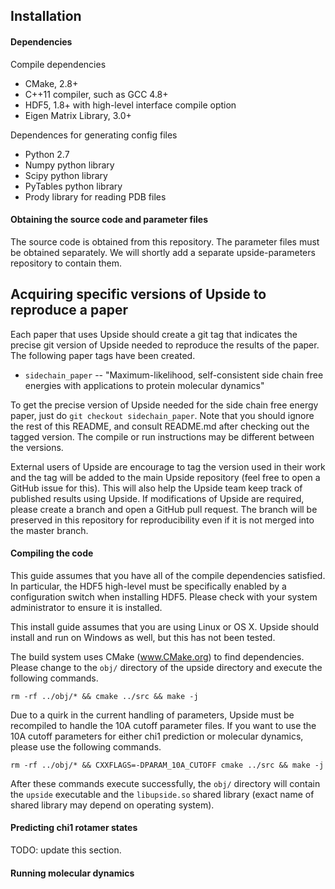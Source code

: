 ## Installation

#### Dependencies

Compile dependencies

  * CMake, 2.8+
  * C++11 compiler, such as GCC 4.8+
  * HDF5, 1.8+ with high-level interface compile option
  * Eigen Matrix Library, 3.0+

Dependences for generating config files

  * Python 2.7
  * Numpy python library
  * Scipy python library
  * PyTables python library
  * Prody library for reading PDB files

#### Obtaining the source code and parameter files

The source code is obtained from this repository.  The parameter files must
be obtained separately.  We will shortly add a separate upside-parameters repository
to contain them.

## Acquiring specific versions of Upside to reproduce a paper

Each paper that uses Upside should create a git tag that indicates the precise
git version of Upside needed to reproduce the results of the paper.  The
following paper tags have been created.

  * `sidechain_paper` -- "Maximum-likelihood, self-consistent side chain free
    energies with applications to protein molecular dynamics"

To get the precise version of Upside needed for the side chain free energy
paper, just do `git checkout sidechain_paper`.  Note that you should ignore the
rest of this README, and consult README.md after checking out the tagged
version.  The compile or run instructions may be different between the versions.

External users of Upside are encourage to tag the version used in their work
and the tag will be added to the main Upside repository (feel free to open a
GitHub issue for this).  This will also help the Upside team keep track of
published results using Upside.  If modifications of Upside are required,
please create a branch and open a GitHub pull request.  The branch will be
preserved in this repository for reproducibility even if it is not merged into
the master branch.

#### Compiling the code

This guide assumes that you have all of the compile dependencies satisfied.  In
particular, the HDF5 high-level must be specifically enabled by a configuration
switch when installing HDF5.  Please check with your system administrator to
ensure it is installed.

This install guide assumes that you are using Linux or OS X.  Upside should
install and run on Windows as well, but this has not been tested.

The build system uses CMake (www.CMake.org) to find dependencies.  Please
change to the `obj/` directory of the upside directory and execute the following
commands.

    rm -rf ../obj/* && cmake ../src && make -j

Due to a quirk in the current handling of parameters, Upside must be recompiled
to handle the 10A cutoff parameter files.  If you want to use the 10A cutoff
parameters for either chi1 prediction or molecular dynamics, please use the following
commands.

    rm -rf ../obj/* && CXXFLAGS=-DPARAM_10A_CUTOFF cmake ../src && make -j

After these commands execute successfully, the `obj/` directory will contain
the `upside` executable and the `libupside.so` shared library (exact name of
shared library may depend on operating system).

#### Predicting chi1 rotamer states

TODO: update this section.

#### Running molecular dynamics
